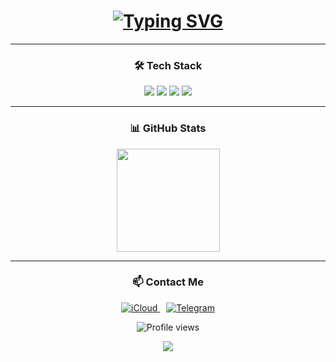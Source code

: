 <h1 align="center">
  <a href="https://git.io/typing-svg">
    <img src="https://readme-typing-svg.demolab.com?font=Fira+Code&size=28&duration=3000&pause=500&color=58A6FF&center=true&width=500&lines=Python+Developer;Android+Automation+Engineer;QA+Engineer" alt="Typing SVG" />
  </a>
</h1>

---

<h3 align="center">🛠 Tech Stack</h3>

<p align="center">
  <!-- Languages -->
  <img src="https://skillicons.dev/icons?i=python,kotlin,bash,md" />
  
  <!-- Automation -->
  <img src="https://skillicons.dev/icons?i=selenium,postman,androidstudio" />
  
  <!-- DevOps -->
  <img src="https://skillicons.dev/icons?i=mysql,docker,git,linux" />

  <!-- Others -->
  <img src="https://skillicons.dev/icons?i=obsidian" />
</p>

---

<h3 align="center">📊 GitHub Stats</h3>

<div align="center">
  <img height="165" src="https://github-readme-stats.vercel.app/api?username=fwlhh&show_icons=true&theme=github_dark&hide_border=true&hide_title=true" />
</div>

---

<h3 align="center">📫 Contact Me</h3>

<p align="center">
  <a href="mailto:fwl.hh@icloud.com" target="_blank">
    <img src="https://img.shields.io/badge/iCloud-3693F3?style=for-the-badge&logo=icloud&logoColor=white" alt="iCloud" />
  </a>
  <a href="https://t.me/fwlhh" target="_blank" style="margin-left: 10px">
    <img src="https://img.shields.io/badge/Telegram-26A5E4?style=for-the-badge&logo=telegram&logoColor=white" alt="Telegram" />
  </a>
</p>

<p align="center">
  <img src="https://komarev.com/ghpvc/?username=fwlhh&label=Profile%20views&color=2962FF&style=flat" alt="Profile views" />
</p>

<p align="center">
  <img src="https://capsule-render.vercel.app/api?type=waving&color=0:1e3a8a,100:0369a1&height=60&section=footer&width=100%"/>
</p>
